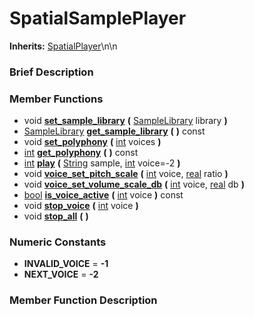 #  SpatialSamplePlayer  
**Inherits:** [SpatialPlayer](class_spatialplayer)\\n\\n
###  Brief Description  


###  Member Functions 
  * void  **[set_sample_library](#set_sample_library)**  **(** [SampleLibrary](class_samplelibrary) library  **)**
  * [SampleLibrary](class_samplelibrary)  **[get_sample_library](#get_sample_library)**  **(** **)** const
  * void  **[set_polyphony](#set_polyphony)**  **(** [int](class_int) voices  **)**
  * [int](class_int)  **[get_polyphony](#get_polyphony)**  **(** **)** const
  * [int](class_int)  **[play](#play)**  **(** [String](class_string) sample, [int](class_int) voice=-2  **)**
  * void  **[voice_set_pitch_scale](#voice_set_pitch_scale)**  **(** [int](class_int) voice, [real](class_real) ratio  **)**
  * void  **[voice_set_volume_scale_db](#voice_set_volume_scale_db)**  **(** [int](class_int) voice, [real](class_real) db  **)**
  * [bool](class_bool)  **[is_voice_active](#is_voice_active)**  **(** [int](class_int) voice  **)** const
  * void  **[stop_voice](#stop_voice)**  **(** [int](class_int) voice  **)**
  * void  **[stop_all](#stop_all)**  **(** **)**

###  Numeric Constants  
  * **INVALID_VOICE** = **-1**
  * **NEXT_VOICE** = **-2**

###  Member Function Description  
